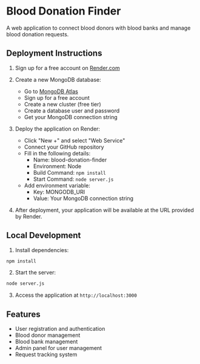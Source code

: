 # Blood Donation Finder

A web application to connect blood donors with blood banks and manage blood donation requests.

## Deployment Instructions

1. Sign up for a free account on [Render.com](https://render.com)

2. Create a new MongoDB database:
   - Go to [MongoDB Atlas](https://www.mongodb.com/cloud/atlas)
   - Sign up for a free account
   - Create a new cluster (free tier)
   - Create a database user and password
   - Get your MongoDB connection string

3. Deploy the application on Render:
   - Click "New +" and select "Web Service"
   - Connect your GitHub repository
   - Fill in the following details:
     - Name: blood-donation-finder
     - Environment: Node
     - Build Command: `npm install`
     - Start Command: `node server.js`
   - Add environment variable:
     - Key: MONGODB_URI
     - Value: Your MongoDB connection string

4. After deployment, your application will be available at the URL provided by Render.

## Local Development

1. Install dependencies:
```bash
npm install
```

2. Start the server:
```bash
node server.js
```

3. Access the application at `http://localhost:3000`

## Features

- User registration and authentication
- Blood donor management
- Blood bank management
- Admin panel for user management
- Request tracking system
